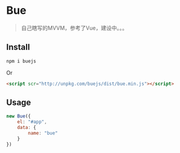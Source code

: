 # Bue
> 自己瞎写的MVVM，参考了Vue，建设中。。。

## Install
``` bash
npm i buejs
```
Or
``` html
<script scr="http://unpkg.com/buejs/dist/bue.min.js"></script>
```

## Usage
``` js
new Bue({
	el: "#app",
	data: {
		name: "bue"
	}
})
```
